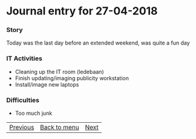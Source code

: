 # Journal entry for 27-04-2018

### Story

Today was the last day before an extended weekend, was quite a fun day

### IT Activities

- Cleaning up the IT room (ledebaan)
- Finish updating/imaging publicity workstation
- Install/image new laptops

### Difficulties

- Too much junk

<table><tr><td><a href="26-04.html">Previous</a></td><td><a href="../">Back to menu</a></td><td><a href="03-05.html">Next</a></td></tr></table>

